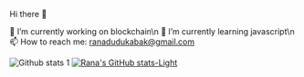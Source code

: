 Hi there 👋


🔭 I’m currently working on blockchain\n
🌱 I’m currently learning javascript\n
📫 How to reach me: ranadudukabak@gmail.com

![Github stats 1](https://github-readme-stats.vercel.app/api?username=ranadudukabak&show_icons=true&theme=gradient)
[![Rana's GitHub stats-Light](https://github-readme-stats.vercel.app/api?username=ranadudukabak&show_icons=true&theme=default#gh-light-mode-only)](https://github.com/ranadudukabak/github-readme-stats#gh-light-mode-only)
